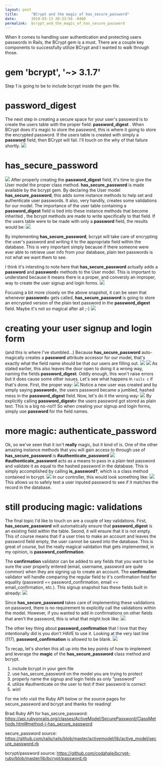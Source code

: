 ```yaml
---
layout: post
title:      "BCrypt and the magic of has_secure_password"
date:       2019-03-13 20:33:56 -0400
permalink:  bcrypt_and_the_magic_of_has_secure_password
---
```



When it comes to handling user authentication and protecting users passwords in Rails, the BCrypt gem is a must. There are a couple key components to successfully utilize BCrypt and I wanted to walk through those.

# gem 'bcrypt', '~> 3.1.7'
Step 1 is going to be to include bcrypt inside the gem file.
# password_digest

The next step in creating a secure space for your user's password is to create the users table with the proper field: **password_digest** . When BCrypt does it's magic to store the password, this is where it going to store the encrypted password. If the users table is created with simply a **password** field, then BCrypt will fail. I'll touch on the why of that failure shortly.
![](https://i.imgur.com/lrNSaEe.png)

# has_secure_password
![](https://i.imgur.com/MZRja8z.png)
After properly creating the **password_digest** field, it's time to give the User model the proper class method. **has_secure_password** is made available by the bcrypt gem. By declaring the User model **has_secure_password**, this adds some instance methods to help set and authenticate user passwords. It also, very handily, creates some validations for our model. The importance of the user table containing a **password_digest** field is tied into these instance methods that become inherited , the bcrypt methods are made to write specifically to that field.  If the users table were to be made with only a **password** field, the results would be:
![](https://i.imgur.com/9OXKEws.png)

By implementing **has_secure_password**, bcrypt will take care of encrypting the user's password and writing it to the appropriate field within the database. This is very important simply because if there someone were ever able to retrieve user info from your database, plain text passwords is not what we want them to see.

I think it's intersting to note here that **has_secure_password** actually adds a **password** and **password=** methods to the User model. This is important to understand because it means there is a proper, and conversly an improper, way to create the user signup and login forms.
![](https://i.imgur.com/9hoVP3Q.png)

Focusing a bit more closely on the above snapshot, it can be seen that whenever **password=** gets called, **has_secure_password** is going to store an encrypted version of the plain text password in the **password_digest**  field. Maybe it's not so magical after all ;-)
![](https://i.imgur.com/G9w1M7c.png)

# creating your user signup and login form
(and this is where I've stumbled...)
Because **has_secure_password** auto-magically creates a **password** attribute accessor for our model, that's exactly what the field name should be that our users are filling out.
![](https://i.imgur.com/ckE4RnC.png)
![](https://i.imgur.com/k8Kp483.png)
As stated earlier, this also leaves the door open to doing it a wrong way, naming the fields **password_digest**. Oddly enough, this won't raise errors but it does cause some other issues. Let's see what happens in `rails c` if that's done. First, the proper way: 
![](https://i.imgur.com/B0LDdZb.png)
Notice a new user was created and by simply saying **password=**, the users password became a jumbled, hashed mess in the **password_digest** field. Now, let's do it the wrong way:
![](https://i.imgur.com/p6cB41M.png)
By explicitly calling **password_digest=** the users password got stored as plain text. This is a big no-no!!! So when creating your signup and login forms, simply use **password** for the field names.

# more magic: authenticate_password
Ok, so we've seen that it isn't **really** magic, but it kind of is. One of the other amazing instance methods that you will gain access to through use of **has_secure_password** is  **#authenticate_password**
![](https://i.imgur.com/zUrTzZQ.png)
**#authenticate_password** acts as a means to pass in a plain text password and validate it as equal to the hashed password in the database. This is simply accomplished by calling **is_password?**, which is a class method contained in bcrypt.
![](https://i.imgur.com/dpAREkh.png)
In our controller, this would look something like:
![](https://i.imgur.com/CeYBqwt.png)
This allows us to safely test a user inputed password to see if it matches the record in the database.
# still producing magic: validations

The final topic I'd like to touch on are a couple of key validations. First, **has_secure_password** will automatically ensure that **password_digest** is an existing field within the table. Seond, it will ensure that it is not empty. This of course means that if a user tries to make an account and leaves the password field empty, the user cannot be saved into the database. This is great of course, but the really magical validation that gets implemented, in my opinion, is **password_confirmation**. 

The **confirmation** validator can be added to any fields that you want to be sure the user properly entered (email, username, password are quite common) when they are signing up to create an account. The **confirmation** validator will handle comparing the regular field to it's confirmation field for equality (password == password_confirmation, email == email_confirmation, etc.). This signup snapshot has these fields built in already:
![](https://i.imgur.com/ckE4RnC.png)

Since **has_secure_password** takes care of implementing these validations on password, there is no requirement to explicitly call the validations within the model. However, if you wanted to add in confirmations on other fields that aren't the password, this is what that might look like:
![](https://i.imgur.com/rl1McAY.png)

The other key thing about **password_confirmation** that I love that they intentionally did is you don't HAVE to use it. Looking at the very last line (117), **password_confirmation** is allowed to be blank.
![](https://i.imgur.com/g4EaSqW.png)

To recap, let's shorten this all up into the key points of how to implement and leverage the **magic** of the **has_secure_password** class method and bcrypt.
1. include bcrypt in your gem file
2. use has_secure_password on the model you are trying to protect
3. properly name the signup and login fields as only "password"
4. utilize #authenticate on the user to test if their password is correct
5. win!

For me info visit the Ruby API below or the source pages for secure_password and bcrypt and thanks for reading!

Brad
Ruby API for has_secure_password: https://api.rubyonrails.org/classes/ActiveModel/SecurePassword/ClassMethods.html#method-i-has_secure_password

secure_password source: https://github.com/rails/rails/blob/master/activemodel/lib/active_model/secure_password.rb

bcrypt/password source: https://github.com/codahale/bcrypt-ruby/blob/master/lib/bcrypt/password.rb
